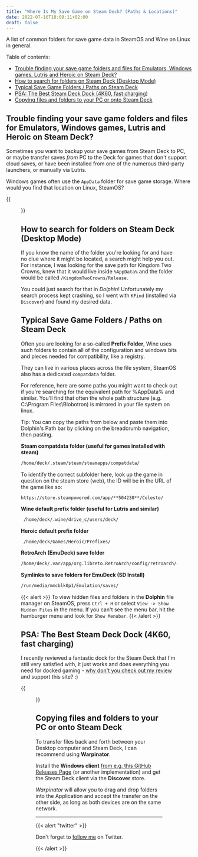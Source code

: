 ```yaml
---
title: "Where Is My Save Game on Steam Deck? (Paths & Locations)"
date: 2022-07-16T18:09:11+02:00
draft: false
---
```

A list of common folders for save game data in SteamOS and Wine on Linux in general.

Table of contents:
- [Trouble finding your save game folders and files for Emulators, Windows games, Lutris and Heroic on Steam Deck?](#trouble-finding-your-save-game-folders-and-files-for-emulators-windows-games-lutris-and-heroic-on-steam-deck)
- [How to search for folders on Steam Deck (Desktop Mode)](#how-to-search-for-folders-on-steam-deck-desktop-mode)
- [Typical Save Game Folders / Paths on Steam Deck](#typical-save-game-folders--paths-on-steam-deck)
- [PSA: The Best Steam Deck Dock (4K60, fast charging)](#psa-the-best-steam-deck-dock-4k60-fast-charging)
- [Copying files and folders to your PC or onto Steam Deck](#copying-files-and-folders-to-your-pc-or-onto-steam-deck)

## Trouble finding your save game folders and files for Emulators, Windows games, Lutris and Heroic on Steam Deck?

Sometimes you want to backup your save games from Steam Deck to PC, or maybe transfer saves *from* PC to the Deck for games that don't support cloud saves, or have been installed from one of the numerous third-party launchers, or manually via Lutris.

Windows games often use the `AppData` folder for save game storage. Where would you find that location on Linux, SteamOS?

{{<figure
    src="save_games_on_steam_deck.jpg"
    alt="using KFind on SteamOS"
    href="save_games_on_steam_deck.jpg"
    >}}

## How to search for folders on Steam Deck (Desktop Mode)

If you know the name of the folder you're looking for and have no clue where it might be located, a search might help you out. For instance, I was looking for the save path for Kingdom Two Crowns, knew that it would live inside `%AppData%` and the folder would be called `/KingdomTwoCrowns/Release`.

You could just search for that in *Dolphin*! Unfortunately my search process kept crashing, so I went with `KFind` (installed via `Discover`) and found my desired data.

## Typical Save Game Folders / Paths on Steam Deck

Often you are looking for a so-called **Prefix Folder**, Wine uses such folders to contain all of the configuration and windows bits and pieces needed for compatibility, like a registry.

They can live in various places across the file system, SteamOS also has a dedicated `compatdata` folder.

For reference, here are some paths you might want to check out if you're searching for the equivalent path for %AppData% and similar. You'll find that often the whole path structure (e.g. C:\Program Files\Blobotron) is mirrored in your file system on linux.

Tip: You can copy the paths from below and paste them into Dolphin's Path bar by clicking on the breadcrumb navigation, then pasting.

**Steam compatdata folder (useful for games installed with steam)**

```bash
/home/deck/.steam/steam/steamapps/compatdata/
```

To identify the correct subfolder here, look up the game in question on the steam store (web), the ID will be in the URL of the game like so:

`https://store.steampowered.com/app/**504230**/Celeste/`

**Wine default prefix folder (useful for Lutris and similar)**
```bash
 /home/deck/.wine/drive_c/users/deck/
```

**Heroic default prefix folder**
```bash
 /home/deck/Games/Heroic/Prefixes/
```

**RetroArch (EmuDeck) save folder**
```bash
/home/deck/.var/app/org.libreto.RetroArch/config/retroarch/saves/
```

**Symlinks to save folders for EmuDeck (SD Install)**
```bash
/run/media/mmcblk0p1/Emulation/saves/
```

{{< alert >}}
To view hidden files and folders in the **Dolphin** file manager on SteamOS, press `Ctrl + H` or select `View -> Show Hidden Files` in the menu. If you can't see the menu bar, hit the hamburger menu and look for `Show Menubar`.
{{< /alert >}}

## PSA: The Best Steam Deck Dock (4K60, fast charging)

I recently reviewed a fantastic dock for the Steam Deck that I'm still very satisfied with, it just works and does everything you need for docked gaming - [why don't you check out my review]({{<ref"best-dock-usb-c-hub-for-steam-deck">}}) and support this site? :)

{{<figure src="../best-dock-usb-c-hub-for-steam-deck/dock_main.jpg">}}

## Copying files and folders to your PC or onto Steam Deck

To transfer files back and forth between your Desktop computer and Steam Deck, I can recommend using **Warpinator**.

Install the **Windows client** [from e.g. this GitHub Releases Page](https://github.com/slowscript/warpinator-windows/releases) (or another implementation) and get the Steam Deck client via the **Discover** store.

*Warpinator* will allow you to drag and drop folders into the Application and accept the transfer on the other side, as long as both devices are on the same network.

---

{{< alert "twitter" >}}

Don't forget to [follow me](https://twitter.com/handheldquest) on Twitter.

{{< /alert >}}
